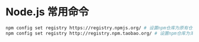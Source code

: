 # Node.js 常用命令

``` sh
npm config set registry https://registry.npmjs.org/ # 设置npm仓库为原有仓库
npm config set registry http://registry.npm.taobao.org/ # 设置npm仓库为淘宝仓库
```